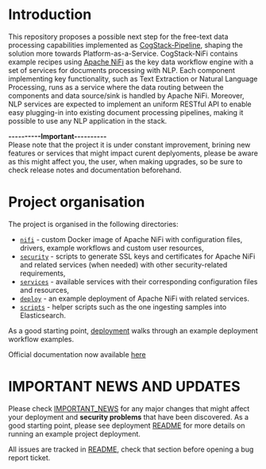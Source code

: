 # Introduction
This repository proposes a possible next step for the free-text data processing capabilities implemented as [CogStack-Pipeline](https://github.com/CogStack/CogStack-Pipeline), shaping the solution more towards Platform-as-a-Service.
CogStack-NiFi contains example recipes using [Apache NiFi](https://nifi.apache.org/) as the key data workflow engine with a set of services for documents processing with NLP. 
Each component implementing key functionality, such as Text Extraction or Natural Language Processing, runs as a service where the data routing between the components and data source/sink is handled by Apache NiFi.
Moreover, NLP services are expected to implement an uniform RESTful API to enable easy plugging-in into existing document processing pipelines, making it possible to use any NLP application in the stack.
 
<strong>----------Important----------</strong>
<br>
Please note that the project it is under constant improvement, brining new features or services that might impact curent deplyoments, please be aware as this might affect you, the user, when making upgrades, so be sure to check release notes and documentation beforehand.

# Project organisation
The project is organised in the following directories:
- [`nifi`](./nifi) - custom Docker image of Apache NiFi with configuration files, drivers, example workflows and custom user resources,
- [`security`](./security) - scripts to generate SSL keys and certificates for Apache NiFi and related services (when needed) with other security-related requirements,
- [`services`](./services) - available services with their corresponding configuration files and resources,
- [`deploy`](./deploy) - an example deployment of Apache NiFi with related services.
- [`scripts`](./scripts) - helper scripts such as the one ingesting samples into Elasticsearch.

As a good starting point, [deployment](https://cogstack-nifi.readthedocs.io/en/latest/) walks through an example deployment workflow examples.

Official documentation now available [here](https://cogstack-nifi.readthedocs.io/en/latest/) 

# IMPORTANT NEWS AND UPDATES

Please check [IMPORTANT_NEWS](./news.md) for any major changes that might affect your deployment and <strong>security problems</strong> that have been discovered.
As a good starting point, please see deployment [README](./deploy/README.md) for more details on running an example project deployment.

All issues are tracked in [README](./deploy/README.md), check that section before opening a bug report ticket.
